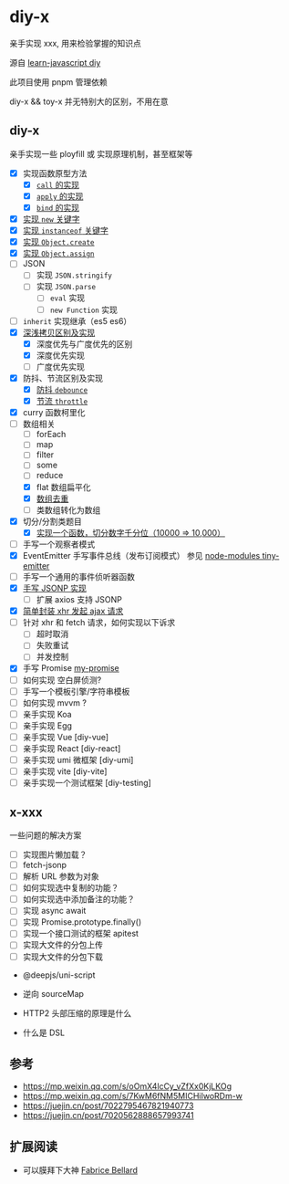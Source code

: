 # diy-x

亲手实现 xxx, 用来检验掌握的知识点

源自 [learn-javascript diy](https://github.com/cloudyan/learn-javascript/tree/master/diy)

此项目使用 pnpm 管理依赖

diy-x && toy-x 并无特别大的区别，不用在意

## diy-x

亲手实现一些 ployfill 或 实现原理机制，甚至框架等

- [x] 实现函数原型方法
  - [x] [`call` 的实现](./my-call-apply-bind/readme.md)
  - [x] [`apply` 的实现](./my-call-apply-bind/readme.md)
  - [x] [`bind` 的实现](./my-call-apply-bind/readme.md)
- [x] [实现 `new` 关键字](./my-new/readme.md)
- [x] [实现 `instanceof` 关键字](./my-instanceof/readme.md)
- [x] [实现 `Object.create`](./polyfill-object/create.js)
- [x] [实现 `Object.assign`](./polyfill-object/assign.js)
- [ ] JSON
  - [ ] 实现 `JSON.stringify`
  - [ ] 实现 `JSON.parse`
    - [ ] `eval` 实现
    - [ ] `new Function` 实现
- [ ] `inherit` 实现继承（es5 es6）
- [x] [深浅拷贝区别及实现](./my-clone/readme.md)
  - [x] 深度优先与广度优先的区别
  - [x] 深度优先实现
  - [ ] 广度优先实现
- [x] 防抖、节流区别及实现
  - [x] [防抖 `debounce`](./my-debounce-throttle/readme.md)
  - [x] [节流 `throttle`](./my-debounce-throttle/readme.md)
- [x] curry 函数柯里化
- [ ] 数组相关
  - [ ] forEach
  - [ ] map
  - [ ] filter
  - [ ] some
  - [ ] reduce
  - [x] flat 数组扁平化
  - [x] [数组去重](./my-unique/readme.md)
  - [ ] 类数组转化为数组
- [x] 切分/分割类题目
  - [x] [实现一个函数，切分数字千分位（10000 => 10,000）](./division/thousandth.js)
- [ ] 手写一个观察者模式
- [x] EventEmitter 手写事件总线（发布订阅模式） 参见 [node-modules tiny-emitter](https://github.com/cloudyan/npm-modules/blob/dev/packages/emitter/readme.md)
- [ ] 手写一个通用的事件侦听器函数
- [x] [手写 JSONP 实现](./fetch/jsonp.js)
  - [ ] 扩展 axios 支持 JSONP
- [x] [简单封装 xhr 发起 ajax 请求](./fetch/xhr.js)
- [ ] 针对 xhr 和 fetch 请求，如何实现以下诉求
  - [ ] 超时取消
  - [ ] 失败重试
  - [ ] 并发控制
- [x] 手写 Promise [my-promise](./my-promise/readme.md)
- [ ] 如何实现 空白屏侦测?
- [ ] 手写一个模板引擎/字符串模板
- [ ] 如何实现 mvvm ?
- [ ] 亲手实现 Koa
- [ ] 亲手实现 Egg
- [ ] 亲手实现 Vue [diy-vue]
- [ ] 亲手实现 React [diy-react]
- [ ] 亲手实现 umi 微框架 [diy-umi]
- [ ] 亲手实现 vite [diy-vite]
- [ ] 亲手实现一个测试框架 [diy-testing]

## x-xxx

一些问题的解决方案

- [ ] 实现图片懒加载？
- [ ] fetch-jsonp
- [ ] 解析 URL 参数为对象
- [ ] 如何实现选中复制的功能？
- [ ] 如何实现选中添加备注的功能？
- [ ] 实现 async await
- [ ] 实现 Promise.prototype.finally()
- [ ] 实现一个接口测试的框架 apitest
- [ ] 实现大文件的分包上传
- [ ] 实现大文件的分包下载
- @deepjs/uni-script
- 逆向 sourceMap


- HTTP2 头部压缩的原理是什么
- 什么是 DSL

## 参考

- https://mp.weixin.qq.com/s/oOmX4lcCy_vZfXx0KjLKOg
- https://mp.weixin.qq.com/s/7KwM6fNM5MICHiIwoRDm-w
- https://juejin.cn/post/7022795467821940773
- https://juejin.cn/post/7020562888657993741

## 扩展阅读

- 可以膜拜下大神 [Fabrice Bellard](https://bellard.org/)
